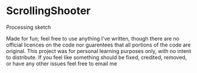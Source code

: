 ScrollingShooter
================
Processing sketch

Made for fun; feel free to use anything I've written, though there are no official licences on the code nor guarentees
that all portions of the code are original. This project was for personal learning purposes only, with no intent to distribute. If you feel like something should be fixed, credited, removed, or have any other issues feel free to email me
